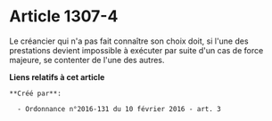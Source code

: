 # Article 1307-4

Le créancier qui n'a pas fait connaître son choix doit, si l'une des prestations devient impossible à exécuter par suite d'un
cas de force majeure, se contenter de l'une des autres.

**Liens relatifs à cet article**

	**Créé par**:

	  - Ordonnance n°2016-131 du 10 février 2016 - art. 3
